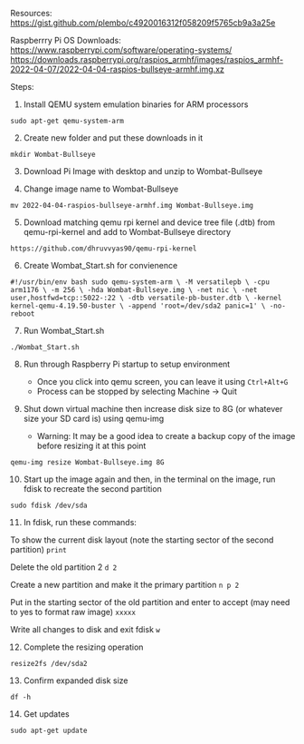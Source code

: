 Resources:
https://gist.github.com/plembo/c4920016312f058209f5765cb9a3a25e

Raspberrry Pi OS Downloads:
https://www.raspberrypi.com/software/operating-systems/
https://downloads.raspberrypi.org/raspios_armhf/images/raspios_armhf-2022-04-07/2022-04-04-raspios-bullseye-armhf.img.xz

Steps:

1. Install QEMU system emulation binaries for ARM processors

`sudo apt-get qemu-system-arm`

2. Create new folder and put these downloads in it

`mkdir Wombat-Bullseye`

3. Download Pi Image with desktop and unzip to Wombat-Bullseye

4. Change image name to Wombat-Bullseye

`mv 2022-04-04-raspios-bullseye-armhf.img Wombat-Bullseye.img`

5. Download matching qemu rpi kernel and device tree file (.dtb) from qemu-rpi-kernel and add to Wombat-Bullseye directory

`https://github.com/dhruvvyas90/qemu-rpi-kernel`

6. Create Wombat_Start.sh for convienence

`#!/usr/bin/env bash
sudo qemu-system-arm \
  -M versatilepb \
  -cpu arm1176 \
  -m 256 \
  -hda Wombat-Bullseye.img \
  -net nic \
  -net user,hostfwd=tcp::5022-:22 \
  -dtb versatile-pb-buster.dtb \
  -kernel kernel-qemu-4.19.50-buster \
  -append 'root=/dev/sda2 panic=1' \
  -no-reboot
`

7. Run Wombat_Start.sh

`./Wombat_Start.sh`

8. Run through Raspberry Pi startup to setup environment
	- Once you click into qemu screen, you can leave it using `Ctrl+Alt+G`
	- Process can be stopped by selecting Machine -> Quit

9. Shut down virtual machine then increase disk size to 8G (or whatever size your SD card is) using qemu-img 
	- Warning: It may be a good idea to create a backup copy of the image before resizing it at this point
	
`qemu-img resize Wombat-Bullseye.img 8G`

10. Start up the image again and then, in the terminal on the image, run fdisk to recreate the second partition

`sudo fdisk /dev/sda`

11. In fdisk, run these commands:

To show the current disk layout (note the starting sector of the second partition)
`print`

Delete the old partition 2
`d
2`

Create a new partition and make it the primary partition
`n
p
2`

Put in the starting sector of the old partition and enter to accept (may need to yes to format raw image)
`xxxxx`

Write all changes to disk and exit fdisk
`w`

12. Complete the resizing operation

`resize2fs /dev/sda2`

13. Confirm expanded disk size

`df -h`

14. Get updates

`sudo apt-get update`
